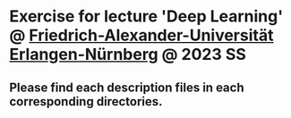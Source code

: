 # Exercise for lecture 'Deep Learning' @ [Friedrich-Alexander-Universität Erlangen-Nürnberg]([http://example.com](https://www.fau.de/)https://www.fau.de/) @ 2023 SS
## Please find each description files in each corresponding directories.
